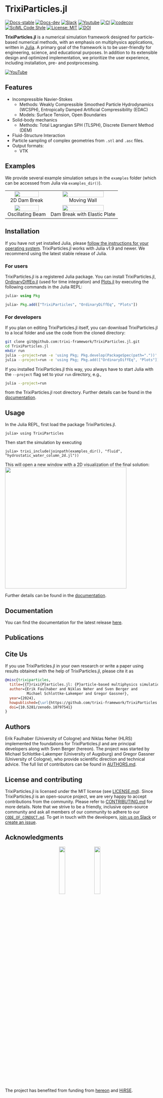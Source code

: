 # TrixiParticles.jl

[![Docs-stable](https://img.shields.io/badge/docs-stable-blue.svg)](https://trixi-framework.github.io/TrixiParticles.jl/stable)
[![Docs-dev](https://img.shields.io/badge/docs-dev-blue.svg)](https://trixi-framework.github.io/TrixiParticles.jl/dev)
[![Slack](https://img.shields.io/badge/chat-slack-e01e5a)](https://join.slack.com/t/trixi-framework/shared_invite/zt-sgkc6ppw-6OXJqZAD5SPjBYqLd8MU~g)
[![Youtube](https://img.shields.io/youtube/channel/views/UCpd92vU2HjjTPup-AIN0pkg?style=social)](https://www.youtube.com/@trixi-framework)
[![CI](https://github.com/trixi-framework/TrixiParticles.jl/actions/workflows/ci.yml/badge.svg)](https://github.com/trixi-framework/TrixiParticles.jl/actions/workflows/ci.yml)
[![codecov](https://codecov.io/github/trixi-framework/TrixiParticles.jl/branch/main/graph/badge.svg?token=RDZXYbij0b)](https://codecov.io/github/trixi-framework/TrixiParticles.jl)
[![SciML Code Style](https://img.shields.io/static/v1?label=code%20style&message=SciML&color=9558b2&labelColor=389826)](https://github.com/SciML/SciMLStyle)
[![License: MIT](https://img.shields.io/badge/License-MIT-success.svg)](https://opensource.org/licenses/MIT)
[![DOI](https://zenodo.org/badge/DOI/10.5281/zenodo.10797541.svg)](https://zenodo.org/doi/10.5281/zenodo.10797541)

**TrixiParticles.jl** is a numerical simulation framework designed for particle-based numerical methods, with an emphasis on multiphysics applications, written in [Julia](https://julialang.org).
A primary goal of the framework is to be user-friendly for engineering, science, and educational purposes. In addition to its extensible design and optimized implementation, we prioritize the user experience, including installation, pre- and postprocessing.

[![YouTube](https://github.com/user-attachments/assets/dc2be627-a799-4bfd-9226-2077f737c4b0)](https://www.youtube.com/watch?v=V7FWl4YumcA&t=4667s)

## Features
- Incompressible Navier-Stokes
  - Methods: Weakly Compressible Smoothed Particle Hydrodynamics (WCSPH), Entropically Damped Artificial Compressibility (EDAC)
  - Models: Surface Tension, Open Boundaries
- Solid-body mechanics
  - Methods:  Total Lagrangian SPH (TLSPH), Discrete Element Method (DEM)
- Fluid-Structure Interaction
- Particle sampling of complex geometries from `.stl` and `.asc` files.
- Output formats:
  - VTK

## Examples
We provide several example simulation setups in the `examples` folder (which can be accessed from Julia via `examples_dir()`).

<table align="center" border="0">
  <tr>
  </tr>
  <tr>
    <td align="center">
      <img src="https://github.com/trixi-framework/TrixiParticles.jl/assets/10238714/683e9363-5705-49cc-9a5c-3b47d73ea4b8" style="width: 80% !important;"/><br><figcaption>2D Dam Break</figcaption>
    </td>
    <td align="center">
      <img src="https://github.com/trixi-framework/TrixiParticles.jl/assets/10238714/c10faddf-0400-47c9-b225-f5d286a8ecb8" style="width: 80% !important;"/><br><figcaption>Moving Wall</figcaption>
    </td>
  </tr>
  <tr>
  </tr>
  <tr>
    <td align="center">
      <img src="https://github.com/trixi-framework/TrixiParticles.jl/assets/10238714/e05ace63-e330-441a-a391-eda3d2764074" style="width: 80% !important;"/><br><figcaption>Oscillating Beam</figcaption>
    </td>
    <td align="center">
      <img src="https://github.com/trixi-framework/TrixiParticles.jl/assets/10238714/ada0d554-e0ba-44ed-923d-2b77ef252258" style="width: 80% !important;"/><br><figcaption>Dam Break with Elastic Plate</figcaption>
    </td>
  </tr>
</table>


## Installation
If you have not yet installed Julia, please [follow the instructions for your
operating system](https://julialang.org/downloads/platform/). TrixiParticles.jl works
with Julia v1.9 and newer. We recommend using the latest stable release of Julia.

### For users
TrixiParticles.jl is a registered Julia package.
You can install TrixiParticles.jl,
[OrdinaryDiffEq.jl](https://github.com/SciML/OrdinaryDiffEq.jl) (used for time integration)
and [Plots.jl](https://github.com/JuliaPlots/Plots.jl) by executing the following commands
in the Julia REPL:
```julia
julia> using Pkg

julia> Pkg.add(["TrixiParticles", "OrdinaryDiffEq", "Plots"])
```

### For developers
If you plan on editing TrixiParticles.jl itself, you can download TrixiParticles.jl
to a local folder and use the code from the cloned directory:
```bash
git clone git@github.com:trixi-framework/TrixiParticles.jl.git
cd TrixiParticles.jl
mkdir run
julia --project=run -e 'using Pkg; Pkg.develop(PackageSpec(path="."))' # Add TrixiParticles.jl to `run` project
julia --project=run -e 'using Pkg; Pkg.add(["OrdinaryDiffEq", "Plots"])' # Add additional packages
```

If you installed TrixiParticles.jl this way, you always have to start Julia with the
`--project` flag set to your `run` directory, e.g.,
```bash
julia --project=run
```
from the TrixiParticles.jl root directory.
Further details can be found in the [documentation](https://trixi-framework.github.io/TrixiParticles.jl/stable).

## Usage

In the Julia REPL, first load the package TrixiParticles.jl.
```jldoctest getting_started
julia> using TrixiParticles
```

Then start the simulation by executing
```jldoctest getting_started; filter = r".*"s
julia> trixi_include(joinpath(examples_dir(), "fluid", "hydrostatic_water_column_2d.jl"))
```

This will open a new window with a 2D visualization of the final solution:
<img src="https://github.com/trixi-framework/TrixiParticles.jl/assets/44124897/95821154-577d-4323-ba57-16ef02ea24e0" width="400">

Further details can be found in the [documentation](https://trixi-framework.github.io/TrixiParticles.jl/stable).

## Documentation

You can find the documentation for the latest release
[here](https://trixi-framework.github.io/TrixiParticles.jl/stable).

## Publications

## Cite Us

If you use TrixiParticles.jl in your own research or write a paper using results obtained
with the help of TrixiParticles.jl, please cite it as
```bibtex
@misc{trixiparticles,
  title={{T}rixi{P}articles.jl: {P}article-based multiphysics simulations in {J}ulia},
  author={Erik Faulhaber and Niklas Neher and Sven Berger and
          Michael Schlottke-Lakemper and Gregor Gassner},
  year={2024},
  howpublished={\url{https://github.com/trixi-framework/TrixiParticles.jl}},
  doi={10.5281/zenodo.10797541}
}
```

## Authors
Erik Faulhaber (University of Cologne) and Niklas Neher (HLRS) implemented the foundations
for TrixiParticles.jl and are principal developers along with Sven Berger (hereon).
The project was started by Michael Schlottke-Lakemper (University of Augsburg)
and Gregor Gassner (University of Cologne), who provide scientific direction and technical advice.
The full list of contributors can be found in [AUTHORS.md](AUTHORS.md).

## License and contributing
TrixiParticles.jl is licensed under the MIT license (see [LICENSE.md](LICENSE.md)). Since TrixiParticles.jl is
an open-source project, we are very happy to accept contributions from the
community. Please refer to [CONTRIBUTING.md](CONTRIBUTING.md) for more details.
Note that we strive to be a friendly, inclusive open-source community and ask all members
of our community to adhere to our [`CODE_OF_CONDUCT.md`](CODE_OF_CONDUCT.md).
To get in touch with the developers,
[join us on Slack](https://join.slack.com/t/trixi-framework/shared_invite/zt-sgkc6ppw-6OXJqZAD5SPjBYqLd8MU~g)
or [create an issue](https://github.com/trixi-framework/TrixiParticles.jl/issues/new).

## Acknowledgments
<p align="center">
  <img align="middle" src="https://github.com/trixi-framework/TrixiParticles.jl/assets/44124897/05132bf1-180f-4228-b30a-37dfb6e36ed5" width=20%/>&nbsp;&nbsp;&nbsp;
  <img align="middle" src="https://github.com/trixi-framework/TrixiParticles.jl/assets/44124897/ae2a91d1-7c10-4e0f-8b92-6ed1c43ddc28" width=20%/>&nbsp;&nbsp;&nbsp;
</p>

The project has benefited from funding from [hereon](https://www.hereon.de/) and [HiRSE](https://www.helmholtz-hirse.de/).

